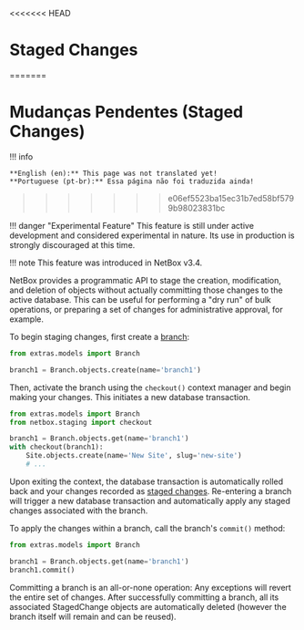 <<<<<<< HEAD
# Staged Changes
=======
# Mudanças Pendentes (Staged Changes)

!!! info

    **English (en):** This page was not translated yet!
    **Portuguese (pt-br):** Essa página não foi traduzida ainda!
>>>>>>> e06ef5523ba15ec31b7ed58bf5799b98023831bc

!!! danger "Experimental Feature"
    This feature is still under active development and considered experimental in nature. Its use in production is strongly discouraged at this time.

!!! note
    This feature was introduced in NetBox v3.4.

NetBox provides a programmatic API to stage the creation, modification, and deletion of objects without actually committing those changes to the active database. This can be useful for performing a "dry run" of bulk operations, or preparing a set of changes for administrative approval, for example.

To begin staging changes, first create a [branch](../../models/extras/branch.md):

```python
from extras.models import Branch

branch1 = Branch.objects.create(name='branch1')
```

Then, activate the branch using the `checkout()` context manager and begin making your changes. This initiates a new database transaction.

```python
from extras.models import Branch
from netbox.staging import checkout

branch1 = Branch.objects.get(name='branch1')
with checkout(branch1):
    Site.objects.create(name='New Site', slug='new-site')
    # ...
```

Upon exiting the context, the database transaction is automatically rolled back and your changes recorded as [staged changes](../../models/extras/stagedchange.md). Re-entering a branch will trigger a new database transaction and automatically apply any staged changes associated with the branch.

To apply the changes within a branch, call the branch's `commit()` method:

```python
from extras.models import Branch

branch1 = Branch.objects.get(name='branch1')
branch1.commit()
```

Committing a branch is an all-or-none operation: Any exceptions will revert the entire set of changes. After successfully committing a branch, all its associated StagedChange objects are automatically deleted (however the branch itself will remain and can be reused).
